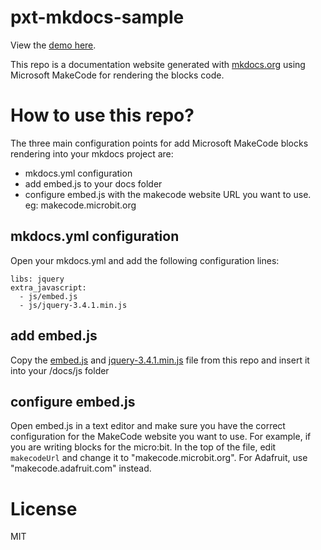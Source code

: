 # pxt-mkdocs-sample

View the [demo here](https://kcchien.github.io/mkdocs-makecode-template/).

This repo is a documentation website generated with [mkdocs.org](http://mkdocs.org) using Microsoft MakeCode for rendering the blocks code.

# How to use this repo?

The three main configuration points for add Microsoft MakeCode blocks rendering into your mkdocs project are:

- mkdocs.yml configuration
- add embed.js to your docs folder
- configure embed.js with the makecode website URL you want to use. eg: makecode.microbit.org

## mkdocs.yml configuration

Open your mkdocs.yml and add the following configuration lines:

```
libs: jquery
extra_javascript:
  - js/embed.js
  - js/jquery-3.4.1.min.js
```

## add embed.js

Copy the [embed.js]() and [jquery-3.4.1.min.js]() file from this repo and insert it into your /docs/js folder

## configure embed.js

Open embed.js in a text editor and make sure you have the correct configuration for the MakeCode website you want to use.
For example, if you are writing blocks for the micro:bit. In the top of the file, edit `makecodeUrl` and change it to "makecode.microbit.org". For Adafruit, use "makecode.adafruit.com" instead.

# License

MIT
